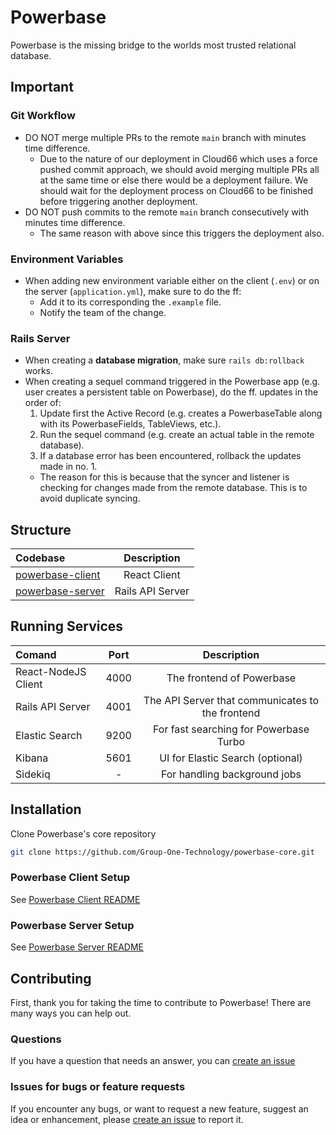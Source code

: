 # Powerbase

Powerbase is the missing bridge to the worlds most trusted relational database.

## Important

### Git Workflow
- DO NOT merge multiple PRs to the remote `main` branch  with minutes time difference.
   - Due to the nature of our deployment in Cloud66 which uses a force pushed commit approach, we should avoid merging multiple PRs all at the same time or else there would be a deployment failure. We should wait for the deployment process on Cloud66 to be finished before triggering another deployment.
- DO NOT push commits to the remote `main` branch consecutively with minutes time difference.
  - The same reason with above since this triggers the deployment also.

### Environment Variables
- When adding new environment variable either on the client (`.env`) or on the server (`application.yml`), make sure to do the ff:
  - Add it to its corresponding the `.example` file.
  - Notify the team of the change.

### Rails Server
- When creating a **database migration**, make sure `rails db:rollback` works.
- When creating a sequel command triggered in the Powerbase app (e.g. user creates a persistent table on Powerbase), do the ff. updates in the order of:
  1. Update first the Active Record (e.g. creates a PowerbaseTable along with its PowerbaseFields, TableViews, etc.).
  2. Run the sequel command (e.g. create an actual table in the remote database).
  3. If a database error has been encountered, rollback the updates made in no. 1.
  - The reason for this is because that the syncer and listener is checking for changes made from the remote database. This is to avoid duplicate syncing.

## Structure

| Codebase                             |      Description      |
| :----------------------------------- | :-------------------: |
| [powerbase-client](powerbase-client) |     React Client      |
| [powerbase-server](powerbase-server) |   Rails API Server    |


## Running Services
| Comand                     | Port  |     Description    |
| :------------------------- | :---: |:----------------: |
| React-NodeJS Client        | 4000  | The frontend of Powerbase |
| Rails API Server           | 4001  | The API Server that communicates to the frontend |
| Elastic Search             | 9200  |  For fast searching for Powerbase Turbo |
| Kibana                     | 5601  | UI for Elastic Search (optional) |
| Sidekiq                    |  -    | For handling background jobs |


## Installation

Clone Powerbase's core repository

```bash
git clone https://github.com/Group-One-Technology/powerbase-core.git
```

### Powerbase Client Setup

See [Powerbase Client README](powerbase-client/README.md)

### Powerbase Server Setup

See [Powerbase Server README](powerbase-server/README.md)

## Contributing

First, thank you for taking the time to contribute to Powerbase! There are many ways you can help out.

### Questions

If you have a question that needs an answer, you can [create an issue](https://docs.github.com/en/github/managing-your-work-on-github/creating-an-issue)

### Issues for bugs or feature requests

If you encounter any bugs, or want to request a new feature, suggest an idea or enhancement, please [create an issue](https://docs.github.com/en/github/managing-your-work-on-github/creating-an-issue) to report it.
